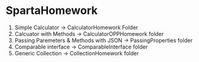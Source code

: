 # SpartaHomework

1) Simple Calculator -> CalculatorHomework Folder 
2) Calcuator with Methods -> CalculatorOPPHomework folder
3) Passing Paremeters & Methods with JSON -> PassingProperties folder
4) Comparable interface -> ComparableInterface folder
5) Generic Collection -> CollectionHomework folder
